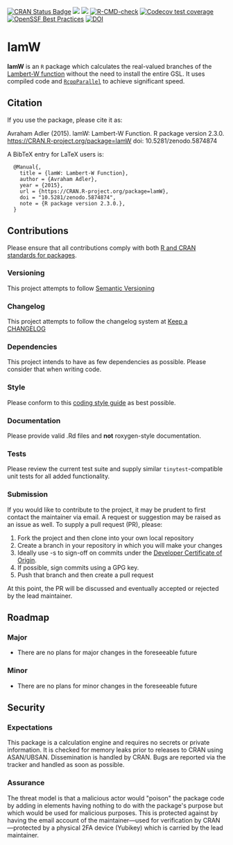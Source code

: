 <!-- badges: start -->
[![CRAN Status Badge](https://www.r-pkg.org/badges/version/lamW)](https://CRAN.R-project.org/package=lamW)
[![](http://cranlogs.r-pkg.org/badges/last-month/lamW)](https://cran.r-project.org/package=lamW)
[![](https://cranlogs.r-pkg.org/badges/grand-total/lamW)](https://cran.r-project.org/package=lamW)
[![R-CMD-check](https://github.com/aadler/lamW/workflows/R-CMD-check/badge.svg)](https://github.com/aadler/lamW/actions/workflows/R-CMD-check.yaml)
[![Codecov test coverage](https://codecov.io/gh/aadler/lamW/branch/master/graph/badge.svg)](https://app.codecov.io/gh/aadler/lamW?branch=master)
[![OpenSSF Best Practices](https://bestpractices.coreinfrastructure.org/projects/2022/badge)](https://bestpractices.coreinfrastructure.org/projects/2022)
[![DOI](https://zenodo.org/badge/DOI/10.5281/zenodo.5874874.svg)](https://doi.org/10.5281/zenodo.5874874)
<!-- badges: end -->

# lamW
**lamW** is an `R` package which calculates the real-valued branches of the
[Lambert-W function](https://en.wikipedia.org/wiki/Lambert_W_function) without
the need to install the entire GSL. It uses compiled code and 
[`RcppParallel`](https://rcppcore.github.io/RcppParallel/) to achieve
significant speed.

## Citation
If you use the package, please cite it as:

  Avraham Adler (2015). lamW: Lambert-W Function. R package version 2.3.0.
  https://CRAN.R-project.org/package=lamW doi: 10.5281/zenodo.5874874

A BibTeX entry for LaTeX users is:

```
  @Manual{,
    title = {lamW: Lambert-W Function},
    author = {Avraham Adler},
    year = {2015},
    url = {https://CRAN.R-project.org/package=lamW},
    doi = "10.5281/zenodo.5874874",
    note = {R package version 2.3.0.},
  }
```
## Contributions
Please ensure that all contributions comply with both
[R and CRAN standards for packages](https://cran.r-project.org/doc/manuals/r-release/R-exts.html).

### Versioning
This project attempts to follow [Semantic Versioning](https://semver.org/)

### Changelog
This project attempts to follow the changelog system at
[Keep a CHANGELOG](https://keepachangelog.com/)

### Dependencies
This project intends to have as few dependencies as possible. Please consider
that when writing code.

### Style
Please conform to this
[coding style guide](https://www.avrahamadler.com/coding-style-guide/) as best
possible.

### Documentation
Please provide valid .Rd files and **not** roxygen-style documentation.

### Tests
Please review the current test suite and supply similar `tinytest`-compatible
unit tests for all added functionality.

### Submission
If you would like to contribute to the project, it may be prudent to first
contact the maintainer via email. A request or suggestion may be raised as an
issue as well. To supply a pull request (PR), please:

 1. Fork the project and then clone into your own local repository
 2. Create a branch in your repository in which you will make your changes
 3. Ideally use -s to sign-off on commits under the
 [Developer Certificate of Origin](https://developercertificate.org/).
 4. If possible, sign commits using a GPG key.
 5. Push that branch and then create a pull request
 
At this point, the PR will be discussed and eventually accepted or rejected by
the lead maintainer.

## Roadmap
### Major

 * There are no plans for major changes in the foreseeable future
 
### Minor

 * There are no plans for minor changes in the foreseeable future

## Security
### Expectations
This package is a calculation engine and requires no secrets or private
information. It is checked for memory leaks prior to releases to CRAN using
ASAN/UBSAN. Dissemination is handled by CRAN. Bugs are reported via the tracker
and handled as soon as possible.

### Assurance
The threat model is that a malicious actor would "poison" the package code by
adding in elements having nothing to do with the package's purpose but which
would be used for malicious purposes. This is protected against by having the
email account of the maintainer—used for verification by CRAN—protected by a
physical 2FA device (Yubikey) which is carried by the lead maintainer.
